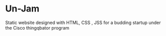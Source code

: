 # Un-Jam
Static website designed with HTML, CSS , JSS for a budding startup under the Cisco thingqbator program
